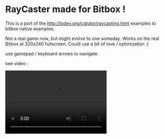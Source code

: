 RayCaster made for Bitbox ! 
============================

This is a port of the http://lodev.org/cgtutor/raycasting.html examples to bitbox native examples.

Not a real game now, but might evolve to one someday. Works on the real Bitbox at 320x240 fullscreen.
Could use a bit of love / optimization :)

use gamepad  / keyboard arrows to navigate. 

see video : 

<video src="video.mp4" width="320" height="200" controls preload></video>